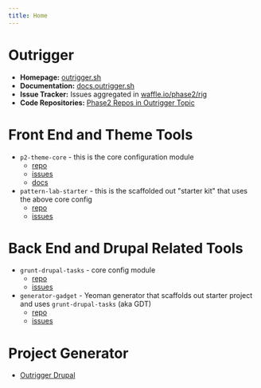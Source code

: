 ```yaml
---
title: Home
---
```


# Outrigger

* **Homepage:** [outrigger.sh](http://outrigger.sh)
* **Documentation:** [docs.outrigger.sh](http://docs.outrigger.sh)
* **Issue Tracker:** Issues aggregated in [waffle.io/phase2/rig](https://waffle.io/phase2/rig)
* **Code Repositories:** [Phase2 Repos in Outrigger Topic](https://github.com/search?q=topic%3Aoutrigger+org%3Aphase2+fork%3Atrue)

# Front End and Theme Tools

- `p2-theme-core` - this is the core configuration module
  - [repo](http://github.com/phase2/p2-theme-core)
  - [issues](http://github.com/phase2/p2-theme-core/issues)
  - [docs](http://p2-theme-core.readthedocs.org)
- `pattern-lab-starter` - this is the scaffolded out "starter kit" that uses the above core config
  - [repo](http://github.com/phase2/pattern-lab-starter)
  - [issues](http://github.com/phase2/pattern-lab-starter/issues)

# Back End and Drupal Related Tools

- `grunt-drupal-tasks` - core config module
  - [repo](http://github.com/phase2/grunt-drupal-tasks)
  - [issues](http://github.com/phase2/grunt-drupal-tasks/issues)
- `generator-gadget` - Yeoman generator that scaffolds out starter project and uses `grunt-drupal-tasks` (aka GDT)
  - [repo](http://github.com/phase2/generator-gadget) 
  - [issues](http://github.com/phase2/generator-gadget/issues) 

# Project Generator

* [Outrigger Drupal](https://github.com/phase2/generator-outrigger-drupal)
  
